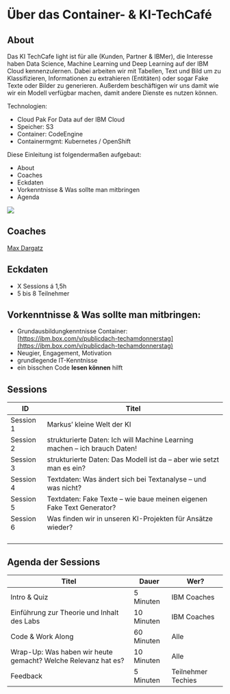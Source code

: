 # Über das Container- & KI-TechCafé

## About

Das KI TechCafe light ist für alle (Kunden, Partner & IBMer), die Interesse haben Data Science, Machine Learning und Deep Learning auf der IBM Cloud kennenzulernen. Dabei arbeiten wir mit Tabellen, Text und Bild um zu Klassifizieren, Informationen zu extrahieren (Entitäten) oder sogar Fake Texte oder Bilder zu generieren. Außerdem beschäftigen wir uns damit wie wir ein Modell verfügbar machen, damit andere Dienste es nutzen können.

Technologien:

* Cloud Pak For Data auf der IBM Cloud
* Speicher: S3
* Container: CodeEngine&#x20;
* Containermgmt: Kubernetes / OpenShift

Diese Einleitung ist folgendermaßen aufgebaut:

* About
* Coaches
* Eckdaten
* Vorkenntnisse & Was sollte man mitbringen
* Agenda

![](broken-reference)

## Coaches

[Max Dargatz](https://www.linkedin.com/in/max-dargatz-04851239/)

## **Eckdaten**

* X Sessions á 1,5h
* 5 bis 8 Teilnehmer

## **Vorkenntnisse & Was sollte man mitbringen:**

* Grundausbildungkenntnisse Container: [https://ibm.box.com/v/publicdach-techamdonnerstag](https://ibm.box.com/v/publicdach-techamdonnerstag)
* Neugier, Engagement, Motivation
* grundlegende IT-Kenntnisse
* ein bisschen Code **lesen können** hilft

## Sessions

| ID        | Titel                                                                      |
| --------- | -------------------------------------------------------------------------- |
| Session 1 | Markus’ kleine Welt der KI​                                                |
| Session 2 | strukturierte Daten: Ich will Machine Learning machen – ich brauch Daten!​ |
| Session 3 | strukturierte Daten: Das Modell ist da – aber wie setzt man es ein?​       |
| Session 4 | Textdaten: Was ändert sich bei Textanalyse – und was nicht?​               |
| Session 5 | Textdaten: Fake Texte – wie baue meinen eigenen Fake Text Generator?​      |
| Session 6 | Was finden wir in unseren KI-Projekten für Ansätze wieder?                 |
|           |                                                                            |
|           |                                                                            |
|           |                                                                            |
|           |                                                                            |

## Agenda der Sessions

| Titel                                                         | Dauer      | Wer?               |
| ------------------------------------------------------------- | ---------- | ------------------ |
| Intro & Quiz                                                  | 5 Minuten  | IBM Coaches        |
| Einführung zur Theorie und Inhalt des Labs                    | 10 Minuten | IBM Coaches        |
| Code & Work Along                                             | 60 Minuten | Alle               |
| Wrap-Up: Was haben wir heute gemacht? Welche Relevanz hat es? | 10 Minuten | Alle               |
| Feedback                                                      | 5 Minuten  | Teilnehmer Techies |
